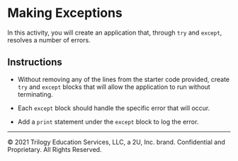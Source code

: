 # Making Exceptions

In this activity, you will create an application that, through `try` and `except`, resolves a number of errors.

## Instructions

* Without removing any of the lines from the starter code provided, create `try` and `except` blocks that will allow the application to run without terminating.

* Each `except` block should handle the specific error that will occur.

* Add a `print` statement under the `except` block to log the error.

---

© 2021 Trilogy Education Services, LLC, a 2U, Inc. brand. Confidential and Proprietary. All Rights Reserved.
